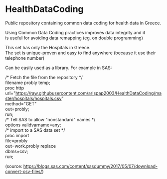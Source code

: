 ﻿# HealthDataCoding
Public repository containing common data coding for health data in Greece.

Using Common Data Coding practices improves data integrity and it  <br>
is useful for avoiding data remapping (eg. on double programming) <br>

This set has only the Hospitals in Greece. <br>
The set is unique-proven and easy to find anywhere (because it use their telephone number) <br>

Can be easily used as a library. For example in SAS: <br>

/\* Fetch the file from the repository \*/ <br>
filename probly temp;   <br>
proc http   <br>
url="https://raw.githubusercontent.com/arispap2003/HealthDataCoding/master/hospitals/hospitals.csv"  <br>
method="GET"  <br>
out=probly;  <br>
run;  <br>
/\* Tell SAS to allow "nonstandard" names \*/   <br>
options validvarname=any;   <br>
/\* import to a SAS data set \*/   <br>
proc import  <br>
file=probly  <br>
out=work.probly replace   <br>
dbms=csv;  <br>
run; <br>

(source: https://blogs.sas.com/content/sasdummy/2017/05/07/download-convert-csv-files/)
